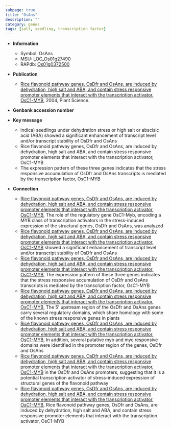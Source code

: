 ```yaml
---
subpage: true
title: "OsAns"
description: ""
category: genes
tags: [salt, seedling, transcription factor]
---
```


* **Information**  
    + Symbol: OsAns  
    + MSU: [LOC_Os01g27490](http://rice.plantbiology.msu.edu/cgi-bin/ORF_infopage.cgi?orf=LOC_Os01g27490)  
    + RAPdb: [Os01g0372500](http://rapdb.dna.affrc.go.jp/viewer/gbrowse_details/irgsp1?name=Os01g0372500)  

* **Publication**  
    + [Rice flavonoid pathway genes, OsDfr and OsAns, are induced by dehydration, high salt and ABA, and contain stress responsive promoter elements that interact with the transcription activator, OsC1-MYB](http://www.ncbi.nlm.nih.gov/pubmed?term=Rice+flavonoid+pathway+genes,+OsDfr+and+OsAns,+are+induced+by+dehydration,+high+salt+and+ABA,+and+contain+stress+responsive+promoter+elements+that+interact+with+the+transcription+activator,+OsC1-MYB%5BTitle%5D), 2004, Plant Science.

* **Genbank accession number**  

* **Key message**  
    + indica) seedlings under dehydration stress or high salt or abscisic acid (ABA) showed a significant enhancement of transcript level and/or transcript stability of OsDfr and OsAns
    + Rice flavonoid pathway genes, OsDfr and OsAns, are induced by dehydration, high salt and ABA, and contain stress responsive promoter elements that interact with the transcription activator, OsC1-MYB
    + The expression pattern of these three genes indicates that the stress responsive accumulation of OsDfr and OsAns transcripts is mediated by the transcription factor, OsC1-MYB

* **Connection**  
    + [Rice flavonoid pathway genes, OsDfr and OsAns, are induced by dehydration, high salt and ABA, and contain stress responsive promoter elements that interact with the transcription activator, OsC1-MYB](http://www.ncbi.nlm.nih.gov/pubmed?term=Rice+flavonoid+pathway+genes,+OsDfr+and+OsAns,+are+induced+by+dehydration,+high+salt+and+ABA,+and+contain+stress+responsive+promoter+elements+that+interact+with+the+transcription+activator,+OsC1-MYB%5BTitle%5D), The role of the regulatory gene OsC1-Myb, encoding a MYB class of transcription activators in the stress-induced expression of the structural genes, OsDfr and OsAns, was analyzed
    + [Rice flavonoid pathway genes, OsDfr and OsAns, are induced by dehydration, high salt and ABA, and contain stress responsive promoter elements that interact with the transcription activator, OsC1-MYB](ABA) showed a significant enhancement of transcript level and/or transcript stability of OsDfr and OsAns
    + [Rice flavonoid pathway genes, OsDfr and OsAns, are induced by dehydration, high salt and ABA, and contain stress responsive promoter elements that interact with the transcription activator, OsC1-MYB](http://www.ncbi.nlm.nih.gov/pubmed?term=Rice+flavonoid+pathway+genes,+OsDfr+and+OsAns,+are+induced+by+dehydration,+high+salt+and+ABA,+and+contain+stress+responsive+promoter+elements+that+interact+with+the+transcription+activator,+OsC1-MYB%5BTitle%5D), The expression pattern of these three genes indicates that the stress responsive accumulation of OsDfr and OsAns transcripts is mediated by the transcription factor, OsC1-MYB
    + [Rice flavonoid pathway genes, OsDfr and OsAns, are induced by dehydration, high salt and ABA, and contain stress responsive promoter elements that interact with the transcription activator, OsC1-MYB](http://www.ncbi.nlm.nih.gov/pubmed?term=Rice+flavonoid+pathway+genes,+OsDfr+and+OsAns,+are+induced+by+dehydration,+high+salt+and+ABA,+and+contain+stress+responsive+promoter+elements+that+interact+with+the+transcription+activator,+OsC1-MYB%5BTitle%5D), The 5' upstream region of the OsDfr and OsAns genes carry several regulatory domains, which share homology with some of the known stress responsive genes in plants
    + [Rice flavonoid pathway genes, OsDfr and OsAns, are induced by dehydration, high salt and ABA, and contain stress responsive promoter elements that interact with the transcription activator, OsC1-MYB](http://www.ncbi.nlm.nih.gov/pubmed?term=Rice+flavonoid+pathway+genes,+OsDfr+and+OsAns,+are+induced+by+dehydration,+high+salt+and+ABA,+and+contain+stress+responsive+promoter+elements+that+interact+with+the+transcription+activator,+OsC1-MYB%5BTitle%5D), In addition, several putative myb and myc responsive domains were identified in the promoter region of the genes, OsDfr and OsAns
    + [Rice flavonoid pathway genes, OsDfr and OsAns, are induced by dehydration, high salt and ABA, and contain stress responsive promoter elements that interact with the transcription activator, OsC1-MYB](MREs) in the OsDfr and OsAns promoters, suggesting that it is a potential transcription activator of stress-induced expression of structural genes of the flavonoid pathway
    + [Rice flavonoid pathway genes, OsDfr and OsAns, are induced by dehydration, high salt and ABA, and contain stress responsive promoter elements that interact with the transcription activator, OsC1-MYB](http://www.ncbi.nlm.nih.gov/pubmed?term=Rice+flavonoid+pathway+genes,+OsDfr+and+OsAns,+are+induced+by+dehydration,+high+salt+and+ABA,+and+contain+stress+responsive+promoter+elements+that+interact+with+the+transcription+activator,+OsC1-MYB%5BTitle%5D), Rice flavonoid pathway genes, OsDfr and OsAns, are induced by dehydration, high salt and ABA, and contain stress responsive promoter elements that interact with the transcription activator, OsC1-MYB



